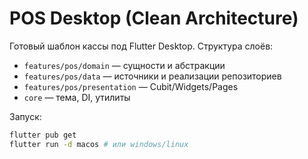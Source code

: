 # POS Desktop (Clean Architecture)

Готовый шаблон кассы под Flutter Desktop. Структура слоёв:
- `features/pos/domain` — сущности и абстракции
- `features/pos/data` — источники и реализации репозиториев
- `features/pos/presentation` — Cubit/Widgets/Pages
- `core` — тема, DI, утилиты

Запуск:
```bash
flutter pub get
flutter run -d macos # или windows/linux
```
